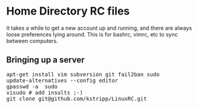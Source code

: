 Home Directory RC files
=======

It takes a while to get a new account up and running, and there are always loose preferences lying around.
This is for bashrc, vimrc, etc to sync between computers.

Bringing up a server
-------

<pre>
apt-get install vim subversion git fail2ban sudo
update-alternatives --config editor
gpasswd -a <username> sudo
visudo # add insults ;-)
git clone git@github.com/kstripp/LinuxRC.git
</pre>
